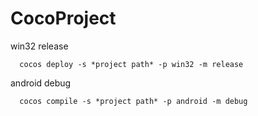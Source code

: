 # CocoProject
win32 release
```
  cocos deploy -s *project path* -p win32 -m release
```
android debug
```
  cocos compile -s *project path* -p android -m debug
```
